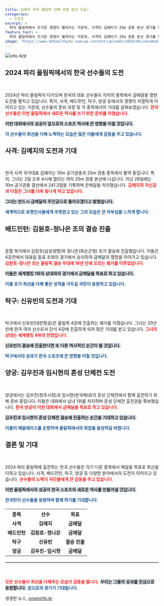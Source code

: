 ```yaml
---
title: 김예지 파리 올림픽 25M 권총 본선 진출!
categories:
  - 스포츠
excerpt: >
  파리 올림픽에서 뜨거운 경쟁이 펼쳐지는 가운데, 사격의 김예지가 25m 권총 본선 경기를 앞두고 금메달 각오를 다졌습니다. 배드민턴, 탁구 등 다양한 종목에서 한국 선수들이 메달 사냥에 나서며 기대를 모으고 있습니다. 클릭해서 그들의 도전기를 확인해보세요!
feature_text: >
  파리 올림픽에서 뜨거운 경쟁이 펼쳐지는 가운데, 사격의 김예지가 25m 권총 본선 경기를 앞두고 금메달 각오를 다졌습니다. 배드민턴, 탁구 등 다양한 종목에서 한국 선수들이 메달 사냥에 나서며 기대를 모으고 있습니다. 클릭해서 그들의 도전기를 확인해보세요!
image: 'https://www.behealthy4u.com/wp-content/uploads/2024/06/unnamed-file.png'
---
```


<p><img src="https://www.behealthy4u.com/wp-content/uploads/2024/06/unnamed-file.png" alt="info 속보" /></p>

<h2 data-ke-size="size26">2024 파리 올림픽에서의 한국 선수들의 도전</h2>

<p data-ke-size="size16">&nbsp;</p>

<p>2024년 파리 올림픽이 다가오며 한국의 대표 선수들이 각자의 종목에서 금메달을 향한 도전을 펼치고 있습니다. 특히, 사격, 배드민턴, 탁구, 양궁 등에서의 경쟁이 치열하게 이어지고 있는 가운데, 선수들의 준비 과정 및 각 종목에서의 기대를 살펴보겠습니다. <b><span style="color: #ee2323;">한국 선수들은 이번 올림픽에서 새로운 역사를 쓰기 위한 준비를 마쳤습니다.</span></b> </p>

<p><b><span style="background-color: #21538527;">이번 대회에서의 성공이 앞으로의 스포츠 역사에 큰 영향을 미칠 것입니다.</span></b></p>

<p><b><span style="color: #1a5490;">각 선수들이 최선을 다해 노력하는 모습은 많은 이들에게 감동을 주고 있습니다.</span></b></p>

<h2 data-ke-size="size26">사격: 김예지의 도전과 기대</h2>

<p data-ke-size="size16">&nbsp;</p>

<p>한국 사격 국가대표 김예지는 10m 공기권총과 25m 권총 종목에서 활약 중입니다. 특히, 그녀는 2일 오후 4시에 열리는 여자 25m 권총 본선에 나섭니다. 지난 28일에는 10m 공기권총 결선에서 241.3점을 기록하며 은메달을 차지했습니다. <b><span style="color: #ee2323;">김예지의 자신감과 다짐은 그녀를 더욱 빛나게 하고 있습니다.</span></b></p>

<p><b><span style="background-color: #21538527;">그녀는 반드시 금메달의 주인공으로 돌아오겠다고 밝혔습니다.</span></b></p>

<p><b><span style="color: #1a5490;">세계적으로 유명인사들에게 주목받고 있는 그의 모습은 큰 자부심을 느끼게 합니다.</span></b></p>

<h2 data-ke-size="size26">배드민턴: 김원호-정나은 조의 결승 진출</h2>

<p data-ke-size="size16">&nbsp;</p>

<p>혼합 복식에서 김원호(삼성생명)와 정나은(화순군청) 조가 결승에 진출했습니다. 이들은 4강전에서 대표팀 동료 조와의 경기에서 승리하여 금메달의 열망을 이어가고 있습니다. <b><span style="color: #ee2323;">김원호-정나은 조는 올림픽 결승 무대에 16년 만에 오르는 쾌거를 이루었습니다.</span></b></p>

<p><b><span style="background-color: #21538527;">이들은 세계랭킹 1위의 상대와의 경기에서 금메달을 목표로 하고 있습니다.</span></b></p>

<p><b><span style="color: #1a5490;">이들 조가 최선을 다해 좋은 성적을 거두길 국민이 응원하고 있습니다.</span></b></p>

<h2 data-ke-size="size26">탁구: 신유빈의 도전과 기대</h2>

<p data-ke-size="size16">&nbsp;</p>

<p>탁구에서 신유빈(대한항공)은 올림픽 4강에 진출하는 쾌거를 이뤘습니다. 그녀는 20년 만에 한국 여자 선수로서 단식 4강에 진출하게 되어 많은 기대를 받고 있습니다. <b><span style="color: #ee2323;">그녀의 상대는 세계랭킹 4위의 천멍입니다.</span></b></p>

<p><b><span style="background-color: #21538527;">신유빈이 결승에 진출한다면 또 다른 역사적인 순간이 될 것입니다.</span></b></p>

<p><b><span style="color: #1a5490;">탁구에서의 성과가 한국 스포츠에 큰 영향을 미칠 것입니다.</span></b></p>

<h2 data-ke-size="size26">양궁: 김우진과 임시현의 혼성 단체전 도전</h2>

<p data-ke-size="size16">&nbsp;</p>

<p>양궁에서는 김우진(청주시청)과 임시현(한국체대)이 혼성 단체전에서 함께 출전하기 위해 준비 중입니다. 이들은 대회에서 남녀 1위를 차지하며 혼성 단체전 출전권을 확보했습니다. <b><span style="color: #ee2323;">한국 양궁이 이번 대회에서 금메달을 목표로 하고 있습니다.</span></b></p>

<p><b><span style="background-color: #21538527;">김우진과 임시현이 혼성 단체전 결승에 진출하는 순간을 기대하고 있습니다.</span></b></p>

<p><b><span style="color: #1a5490;">이들이 메달레이스를 순항하며 올림픽에서의 위업을 달성하길 바랍니다.</span></b></p>

<h2 data-ke-size="size26">결론 및 기대</h2>

<p data-ke-size="size16">&nbsp;</p>

<p>2024 파리 올림픽에 출전하는 한국 선수들은 각기 다른 종목에서 메달을 목표로 최선을 다하고 있습니다. 사격, 배드민턴, 탁구, 양궁 등 다양한 분야에서의 도전이 이어지고 있습니다. <b><span style="color: #ee2323;">선수들의 노력이 국민들에게 큰 감동을 주고 있습니다.</span></b></p>

<p><b><span style="background-color: #21538527;">이번 올림픽에서의 성공이 한국 스포츠의 새로운 역사를 만들어낼 것입니다.</span></b></p>

<p><b><span style="color: #1a5490;">전국민이 선수들을 응원하며 함께 하기를 기대합니다.</span></b> </p>

<table style="width: 100%; margin-top: 20px;">
    <tr>
        <th style="text-align: center;">종목</th>
        <th style="text-align: center;">선수</th>
        <th style="text-align: center;">목표</th>
    </tr>
    <tr>
        <td style="text-align: center; height: 17px;"><b>사격</b></td>
        <td style="text-align: center; height: 17px;"><b>김예지</b></td>
        <td style="text-align: center; height: 17px;"><b>금메달</b></td>
    </tr>
    <tr>
        <td style="text-align: center; height: 17px;"><b>배드민턴</b></td>
        <td style="text-align: center; height: 17px;"><b>김원호-정나은</b></td>
        <td style="text-align: center; height: 17px;"><b>금메달</b></td>
    </tr>
    <tr>
        <td style="text-align: center; height: 17px;"><b>탁구</b></td>
        <td style="text-align: center; height: 17px;"><b>신유빈</b></td>
        <td style="text-align: center; height: 17px;"><b>결승 진출</b></td>
    </tr>
    <tr>
        <td style="text-align: center; height: 17px;"><b>양궁</b></td>
        <td style="text-align: center; height: 17px;"><b>김우진-임시현</b></td>
        <td style="text-align: center; height: 17px;"><b>금메달</b></td>
    </tr>
</table>

<hr style="border: 1px solid #ccc; margin-top: 20px; margin-bottom: 20px;" /> 

<p data-ke-size="size16">&nbsp;</p> 

<p><b><span style="color: #ee2323;">모든 선수들이 최선을 다해주는 모습이 감동을 줍니다.</span></b>
<b><span style="background-color: #21538527;">우리는 그들의 성과를 진심으로 응원합니다.</span></b>
<b><span style="color: #1a5490;">앞으로의 경기가 기대됩니다.</span></b> </p>
생생한 뉴스, <a href="https://onioninfo.kr" rel="dofollow">onioninfo.kr</a>


